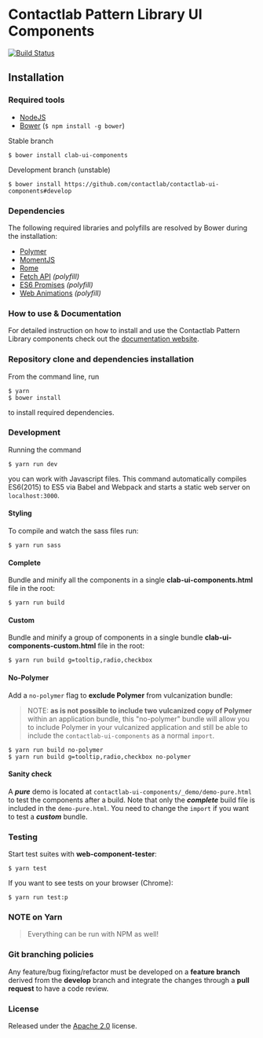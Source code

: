 # Contactlab Pattern Library UI Components

[![Build Status](https://travis-ci.org/contactlab/contactlab-ui-components.svg)](https://travis-ci.org/contactlab/contactlab-ui-components)

## Installation

### Required tools
- [NodeJS](https://nodejs.org/)
- [Bower](https://bower.io/) (```$ npm install -g bower```)
<!-- - [Gulp](http://gulpjs.com) (```$ npm install -g gulp-cli``` and ```npm install --save-dev gulp```) (only for development) -->

Stable branch

	$ bower install clab-ui-components

Development branch (unstable)

	$ bower install https://github.com/contactlab/contactlab-ui-components#develop

### Dependencies
The following required libraries and polyfills are resolved by Bower during the installation:

- [Polymer](https://www.polymer-project.org/1.0/)
- [MomentJS](http://momentjs.com/)
- [Rome](https://bevacqua.github.io/rome/)
- [Fetch API](http://github.github.io/fetch/) *(polyfill)*
- [ES6 Promises](https://github.com/stefanpenner/es6-promise) *(polyfill)*
- [Web Animations](https://github.com/web-animations/web-animations-js) *(polyfill)*

### How to use & Documentation

For detailed instruction on how to install and use the Contactlab Pattern Library components check out the [documentation website](https://ux.contactlab.com).

<!-- ### IE issues
Internet Explorer 11 does not support the .from() method in the Array object. You can use [this polyfill](https://github.com/ChilldeinEistee/Array.from) to fix the issue. In a future release we will ship this polyfill within the project. -->

### Repository clone and dependencies installation

From the command line, run

```
$ yarn
$ bower install
```

to install required dependencies.

### Development

Running the command

	$ yarn run dev

you can work with Javascript files. This command automatically compiles ES6(2015) to ES5 via Babel and Webpack and starts a static web server on `localhost:3000`.

#### Styling

To compile and watch the sass files run:

```
$ yarn run sass
```

#### Complete
Bundle and minify all the components in a single **clab-ui-components.html** file in the root:

    $ yarn run build

#### Custom
Bundle and minify a group of components in a single bundle **clab-ui-components-custom.html** file in the root:

    $ yarn run build g=tooltip,radio,checkbox

#### No-Polymer
Add a `no-polymer` flag to **exclude Polymer** from vulcanization bundle:
> NOTE: **as is not possible to include two vulcanized copy of Polymer** within an application bundle, this "no-polymer" bundle will allow you to include Polymer in your vulcanized application and still be able to include the `contactlab-ui-components` as a normal `import`.

    $ yarn run build no-polymer
    $ yarn run build g=tooltip,radio,checkbox no-polymer

#### Sanity check
A ***pure*** demo is located at `contactlab-ui-components/_demo/demo-pure.html` to test the components after a build.
Note that only the ***complete*** build file is included in the `demo-pure.html`. You need to change the `import` if you want to test a ***custom*** bundle.


### Testing

Start test suites with **web-component-tester**:

	$ yarn test

If you want to see tests on your browser (Chrome):

	$ yarn run test:p

### NOTE on Yarn
> Everything can be run with NPM as well!

### Git branching policies
Any feature/bug fixing/refactor must be developed on a **feature branch** derived from the **develop** branch and integrate the changes through a **pull request** to have a code review.

### License
Released under the [Apache 2.0](LICENSE) license.

